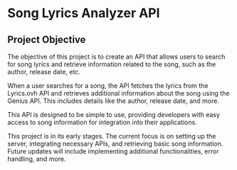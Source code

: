 # Song Lyrics Analyzer API

## Project Objective

The objective of this project is to create an API that allows users to search for song lyrics and retrieve information related to the song, such as the author, release date, etc.

When a user searches for a song, the API fetches the lyrics from the Lyrics.ovh API and retrieves additional information about the song using the Genius API. This includes details like the author, release date, and more.

This API is designed to be simple to use, providing developers with easy access to song information for integration into their applications.

This project is in its early stages. The current focus is on setting up the server, integrating necessary APIs, and retrieving basic song information. Future updates will include implementing additional functionalities, error handling, and more.
